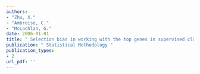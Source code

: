 ```yaml
---
authors: 
- "Zhu, X."
- "Ambroise, C."
- "McLachlan, G."
date: 2006-01-01
title: " Selection bias in working with the top genes in supervised classification of tissue samples "
publication: " Statistical Methodology "
publication_types:
- 2
url_pdf: ''
---
```

